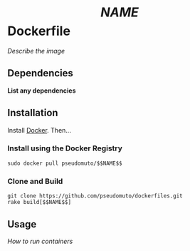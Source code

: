 # $$NAME$$ Dockerfile

_Describe the image_

## Dependencies

__List any dependencies__

## Installation

Install [Docker]. Then...

### Install using the Docker Registry

`sudo docker pull pseudomuto/$$NAME$$`

### Clone and Build

```
git clone https://github.com/pseudomuto/dockerfiles.git
rake build[$$NAME$$]
```

## Usage

_How to run containers_

[Docker]: https://www.docker.io/
